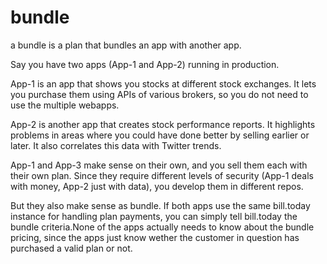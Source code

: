 # bundle

a bundle is a plan that bundles an app with another app.

Say you have two apps (App-1 and App-2) running in production.

App-1 is an app that shows you stocks at different stock exchanges. It lets you purchase them using APIs of various brokers, so you do not need to use the multiple webapps.

App-2 is another app that creates stock performance reports. It highlights problems in areas where you could have done better by selling earlier or later. It also correlates this data with Twitter trends.

App-1 and App-3 make sense on their own, and you sell them each with their own plan. Since they require different levels of security (App-1 deals with money, App-2 just with data), you develop them in different repos.

But they also make sense as bundle. If both apps use the same bill.today instance for handling plan payments, you can simply tell bill.today the bundle criteria.None of the apps actually needs to know about the bundle pricing, since the apps just know wether the customer in question has purchased a valid plan or not.

